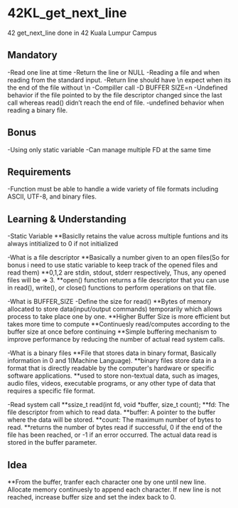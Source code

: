 # 42KL_get_next_line

42 get_next_line done in 42 Kuala Lumpur Campus

## Mandatory

-Read one line at time
-Return the line or NULL
-Reading a file and when reading from the standard input.
-Return line should have \n expect when its the end of the file without \n
-Compiller call -D BUFFER SIZE=n
-Undefined behavior if the file pointed to by the file descriptor changed since the last call whereas read() didn’t reach the end of file.
-undefined behavior when reading a binary file.

## Bonus

-Using only static variable
-Can manage multiple FD at the same time

## Requirements

-Function must be able to handle a wide variety of file formats including ASCII, UTF-8, and binary files.

## Learning & Understanding

-Static Variable
**Basiclly retains the value across multiple funtions and its always intitialized to 0 if not initialized

-What is a file descriptor
**Basically a number given to an open files(So for bonus i need to use static variable to keep track of the opened files and read them)
**0,1,2 are stdin, stdout, stderr respectively, Thus, any opened files will be => 3.
**open() function returns a file descriptor that you can use in read(), write(), or close() functions to perform operations on that file.

-What is BUFFER_SIZE -Define the size for read()
**Bytes of memory allocated to store data(input/output commands) temporarily which allows process to take place one by one.
**Higher Buffer Size is more efficient but takes more time to compute
**Continuesly read/computes according to the buffer size at once before continuing
**Simple buffering mechanism to improve performance by reducing the number of actual read system calls.

-What is a binary files
**File that stores data in binary format, Basically information in 0 and 1(Machine Language).
**binary files store data in a format that is directly readable by the computer's hardware or specific software applications.
**used to store non-textual data, such as images, audio files, videos, executable programs, or any other type of data that requires a specific file format.

-Read system call
**ssize_t read(int fd, void *buffer, size_t count);
**fd: The file descriptor from which to read data.
**buffer: A pointer to the buffer where the data will be stored.
**count: The maximum number of bytes to read.
**returns the number of bytes read if successful, 0 if the end of the file has been reached, or -1 if an error occurred. The actual data read is stored in the buffer parameter.

## Idea
**From the buffer, tranfer each character one by one until new line. Allocate memory continuesly to append each character. If new line is not reached, increase buffer size and set the index back to 0.

##
